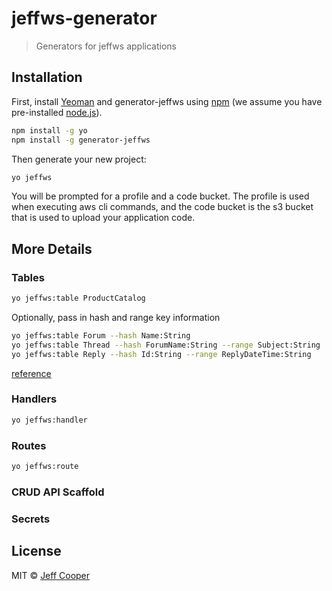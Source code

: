 # jeffws-generator

> Generators for jeffws applications

## Installation

First, install [Yeoman](http://yeoman.io) and generator-jeffws using [npm](https://www.npmjs.com/) (we assume you have pre-installed [node.js](https://nodejs.org/)).

```bash
npm install -g yo
npm install -g generator-jeffws
```

Then generate your new project:

```bash
yo jeffws
```

You will be prompted for a profile and a code bucket.  The profile is used when executing aws cli commands, and the code bucket is the s3 bucket that is used to upload your application code.

## More Details

### Tables

```bash
yo jeffws:table ProductCatalog
```

Optionally, pass in hash and range key information

```bash
yo jeffws:table Forum --hash Name:String
yo jeffws:table Thread --hash ForumName:String --range Subject:String
yo jeffws:table Reply --hash Id:String --range ReplyDateTime:String
```

[reference](https://docs.aws.amazon.com/amazondynamodb/latest/developerguide/SampleData.CreateTables.html)

### Handlers

```bash
yo jeffws:handler
```

### Routes

```bash
yo jeffws:route
```

### CRUD API Scaffold

### Secrets

## License

MIT © [Jeff Cooper]()
